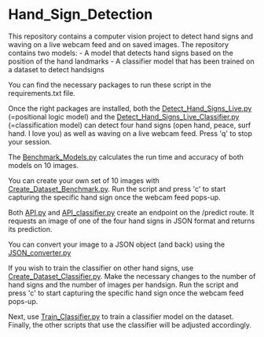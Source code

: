 # Hand_Sign_Detection

This repository contains a computer vision project to detect hand signs and waving on a live webcam feed and on saved images. 
The repository contains two models:
    - A model that detects hand signs based on the position of the hand landmarks
    - A classifier model that has been trained on a dataset to detect handsigns

You can find the necessary packages to run these script in the requirements.txt file. 

Once the right packages are installed, both the [Detect_Hand_Signs_Live.py](Detect_Hand_Signs_Live.py) (=positional logic model) 
and the [Detect_Hand_Signs_Live_Classifier.py](Detect_Hand_Signs_Live_Classifier.py) (=classification model) can detect four hand signs (open hand, peace, surf hand. I love you) as well as waving on a live webcam feed. Press 'q' to stop your session. 

The [Benchmark_Models.py](Benchmark_Models.py) calculates the run time and accuracy of both models on 10 images.

You can create your own set of 10 images with [Create_Dataset_Benchmark.py](Create_Dataset_Benchmark.py). 
Run the script and press 'c' to start capturing the specific hand sign once the webcam feed pops-up. 

Both [API.py](API.py) and [API_classifier.py](API_classifier.py) create an endpoint on the /predict route.
It requests an image of one of the four hand signs in JSON format and returns its prediction.

You can convert your image to a JSON object (and back) using the [JSON_converter.py](JSON_converter.py)

If you wish to train the classifier on other hand signs, use [Create_Dataset_Classifier.py](Create_Dataset_Classifier.py).
Make the necessary changes to the number of hand signs and the number of images per handsign.
Run the script and press 'c' to start capturing the specific hand sign once the webcam feed pops-up.

Next, use [Train_Classifier.py](Train_Classifier.py) to train a classifier model on the dataset. 
Finally, the other scripts that use the classifier will be adjusted accordingly. 
